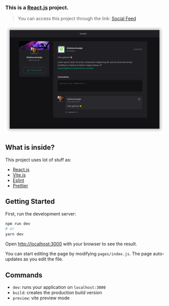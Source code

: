 ### This is a [React.js](https://nextjs.org/) project.

> You can access this project through the link: [Social Feed](https://social-feed-ark.vercel.app/)


![Social Feed](screenshot.png)

## What is inside?

This project uses lot of stuff as:

- [React.js](https://reactjs.org/)
- [Vite.js](https://vite.dev/)
- [Eslint](https://eslint.org/)
- [Prettier](https://prettier.io/)

## Getting Started

First, run the development server:

```bash
npm run dev
# or
yarn dev
```

Open [http://localhost:3000](http://localhost:3000) with your browser to see the result.

You can start editing the page by modifying `pages/index.js`. The page auto-updates as you edit the file.

## Commands

- `dev`: runs your application on `localhost:3000`
- `build`: creates the production build version
- `preview`: vite preview mode
